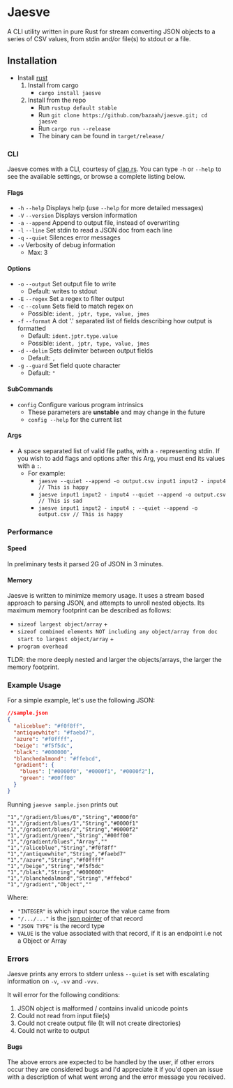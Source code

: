 # Jaesve

A CLI utility written in pure Rust for stream converting JSON objects to a series of CSV values, from stdin and/or file(s) to stdout or a file.

## Installation

- Install [rust](https://www.rust-lang.org/tools/install)
  1. Install from cargo
      - `cargo install jaesve`
  2. Install from the repo
      - Run `rustup default stable`
      - Run `git clone https://github.com/bazaah/jaesve.git; cd jaesve`
      - Run `cargo run --release`
      - The binary can be found in `target/release/`

### CLI

Jaesve comes with a CLI, courtesy of [clap.rs](https://github.com/clap-rs/clap). You can type `-h` or `--help` to see the available settings, or browse a complete listing below.

#### Flags

- `-h` `--help` Displays help (use `--help` for more detailed messages)
- `-V` `--version` Displays version information
- `-a` `--append` Append to output file, instead of overwriting
- `-l` `--line` Set stdin to read a JSON doc from each line
- `-q` `--quiet` Silences error messages
- `-v` Verbosity of debug information
  - Max: 3

#### Options

- `-o` `--output` Set output file to write
  - Default: writes to stdout
- `-E` `--regex` Set a regex to filter output
- `-c` `--column` Sets field to match regex on
  - Possible: `ident, jptr, type, value, jmes`
- `-f` `--format` A dot '.' separated list of fields describing how output is formatted
  - Default: `ident.jptr.type.value`
  - Possible: `ident, jptr, type, value, jmes`
- `-d` `--delim` Sets delimiter between output fields
  - Default: `,`
- `-g` `--guard` Set field quote character
  - Default: `"`

#### SubCommands

- `config` Configure various program intrinsics
  - These parameters are **unstable** and may change in the future
  - `config --help` for the current list

#### Args

- A space separated list of valid file paths, with a `-` representing stdin. If you wish to add flags and options after this Arg, you must end its values with a `:`.
  - For example:
    - `jaesve --quiet --append -o output.csv input1 input2 - input4 // This is happy`
    - `jaesve input1 input2 - input4 --quiet --append -o output.csv // This is sad`
    - `jaesve input1 input2 - input4 : --quiet --append -o output.csv // This is happy`

### Performance

#### Speed

In preliminary tests it parsed 2G of JSON in 3 minutes.

#### Memory

Jaesve is written to minimize memory usage. It uses a stream based approach to parsing JSON, and attempts to unroll nested objects. Its maximum memory footprint can be described as follows:

- `sizeof largest object/array` +
- `sizeof combined elements NOT including any object/array from doc start to largest object/array` +
- `program overhead`

TLDR: the more deeply nested and larger the objects/arrays, the larger the memory footprint.

### Example Usage

For a simple example, let's use the following JSON:

```json
//sample.json
{
  "aliceblue": "#f0f8ff",
  "antiquewhite": "#faebd7",
  "azure": "#f0ffff",
  "beige": "#f5f5dc",
  "black": "#000000",
  "blanchedalmond": "#ffebcd",
  "gradient": {
    "blues": ["#0000f0", "#0000f1", "#0000f2"],
    "green": "#00ff00"
  }
}
```

Running `jaesve sample.json` prints out

```csv
"1","/gradient/blues/0","String","#0000f0"
"1","/gradient/blues/1","String","#0000f1"
"1","/gradient/blues/2","String","#0000f2"
"1","/gradient/green","String","#00ff00"
"1","/gradient/blues","Array",""
"1","/aliceblue","String","#f0f8ff"
"1","/antiquewhite","String","#faebd7"
"1","/azure","String","#f0ffff"
"1","/beige","String","#f5f5dc"
"1","/black","String","#000000"
"1","/blanchedalmond","String","#ffebcd"
"1","/gradient","Object",""
```

Where:

- `"INTEGER"` is which input source the value came from
- `"/.../..."` is the [json pointer](https://tools.ietf.org/html/rfc6901) of that record
- `"JSON TYPE"` is the record type
- `VALUE` is the value associated with that record, if it is an endpoint i.e not a Object or Array

### Errors

Jaesve prints any errors to stderr unless `--quiet` is set with escalating information on `-v`, `-vv` and `-vvv`.

It will error for the following conditions:

1. JSON object is malformed / contains invalid unicode points
2. Could not read from input file(s)
3. Could not create output file (It will not create directories)
4. Could not write to output

#### Bugs

The above errors are expected to be handled by the user, if other errors occur they are considered bugs and I'd appreciate it if you'd open an issue with a description of what went wrong and the error message you received.
